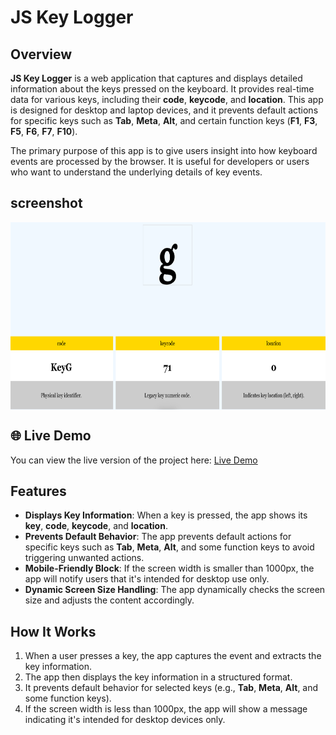 # JS Key Logger
## Overview

**JS Key Logger** is a web application that captures and displays detailed information about the keys pressed on the keyboard. It provides real-time data for various keys, including their **code**, **keycode**, and **location**. This app is designed for desktop and laptop devices, and it prevents default actions for specific keys such as **Tab**, **Meta**, **Alt**, and certain function keys (**F1**, **F3**, **F5**, **F6**, **F7**, **F10**).

The primary purpose of this app is to give users insight into how keyboard events are processed by the browser. It is useful for developers or users who want to understand the underlying details of key events.

## screenshot

<div style="display: flex; gap: 20px; width: 100%;">
	<img src="keyLogger.png" alt="Key Logger" style="flex: 1;" width="600" height="300" />
</div>

## 🌐 Live Demo

You can view the live version of the project here: [Live Demo](https://jskeyslogger.vercel.app/)

## Features

- **Displays Key Information**: When a key is pressed, the app shows its **key**, **code**, **keycode**, and **location**.
- **Prevents Default Behavior**: The app prevents default actions for specific keys such as **Tab**, **Meta**, **Alt**, and some function keys to avoid triggering unwanted actions.
- **Mobile-Friendly Block**: If the screen width is smaller than 1000px, the app will notify users that it's intended for desktop use only.
- **Dynamic Screen Size Handling**: The app dynamically checks the screen size and adjusts the content accordingly.

## How It Works

1. When a user presses a key, the app captures the event and extracts the key information.
2. The app then displays the key information in a structured format.
3. It prevents default behavior for selected keys (e.g., **Tab**, **Meta**, **Alt**, and some function keys).
4. If the screen width is less than 1000px, the app will show a message indicating it's intended for desktop devices only.
